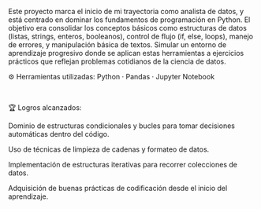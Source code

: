 Este proyecto marca el inicio de mi trayectoria como analista de datos, y está centrado en dominar los fundamentos de programación en Python. El objetivo era consolidar los conceptos básicos como estructuras de datos (listas, strings, enteros, booleanos), control de flujo (if, else, loops), manejo de errores, y manipulación básica de textos. Simular un entorno de aprendizaje progresivo donde se aplican estas herramientas a ejercicios prácticos que reflejan problemas cotidianos de la ciencia de datos.

⚙️ Herramientas utilizadas:
      Python · Pandas · Jupyter Notebook


​

🏆 Logros alcanzados:

Dominio de estructuras condicionales y bucles para tomar decisiones automáticas dentro del código.

Uso de técnicas de limpieza de cadenas y formateo de datos.

Implementación de estructuras iterativas para recorrer colecciones de datos.

Adquisición de buenas prácticas de codificación desde el inicio del aprendizaje.
